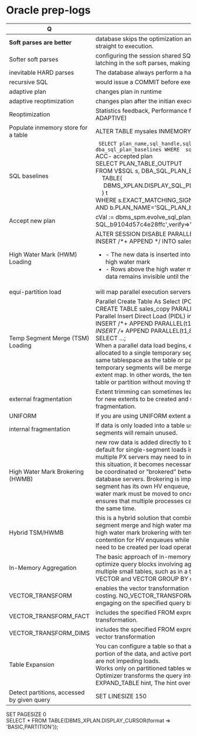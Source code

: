 # Oracle prep-logs
Q | Info 
--- | --- 
**Soft parses are better**|database skips the optimization and row source generation steps, proceeding straight to execution.
Softer soft parses|configuring the session shared SQL area can sometimes reduce the amount of latching in the soft parses, making them "softer."
inevitable HARD parses|The database always perform a hard parse of DDL
recursive SQL | would issue a COMMIT before executing
adaptive plan| changes plan in runtime
adaptive reoptimization|changes plan after the initian execution
Reoptimization|Statistics feedback, Performance feedback (PARALLEL_DEGREE_POLICY =  ADAPTIVE)
Populate inmemory store for a table| ALTER TABLE mysales INMEMORY;
SQL baselines| ``` SELECT plan_name,sql_handle,sql_text,enabled, accepted  FROM   dba_sql_plan_baselines WHERE  sql_text LIKE '%SPM%';```<br>ACC- accepted plan<br>SELECT PLAN_TABLE_OUTPUT<br>FROM   V$SQL s, DBA_SQL_PLAN_BASELINES b,<br>&nbsp;&nbsp;&nbsp;&nbsp;TABLE(<br>&nbsp;&nbsp;&nbsp;&nbsp;&nbsp;DBMS_XPLAN.DISPLAY_SQL_PLAN_BASELINE(b.sql_handle,b.plan_name,'basic')<br>&nbsp;&nbsp;&nbsp;&nbsp;) t<br>WHERE s.EXACT_MATCHING_SIGNATURE=b.SIGNATURE<br>AND    b.PLAN_NAME='SQL_PLAN_bk42daz2f53zwc69cec1f';<br>
Accept new plan|cVal := dbms_spm.evolve_sql_plan_baseline(sql_handle=>' SQL_b9104d57c4e28ffc',verify=>'NO');
High Water Mark (HWM) Loading|ALTER SESSION DISABLE PARALLEL DML;<br>INSERT /*+ APPEND */ INTO sales_copy t1 SELECT ...;<br><ul><li> - The new data is inserted into extents allocated above the table (or partition) high water mark</li><li> - Rows above the high water mark will not be scanned by queries, so the new data remains invisible until the transaction is committed</li></ul>
 equi-partition load|will map parallel execution servers to particular partitions in the target table
Temp Segment Merge (TSM) Loading|Parallel Create Table As Select (PCTAS) for a non-partitioned table:<br>CREATE TABLE sales_copy PARALLEL 8 AS SELECT * FROM sales;<br>Parallel Insert Direct Load (PIDL) into a non-partitioned table or a single partition: <br>INSERT /*+ APPEND PARALLEL(t1,8) */ INTO sales_copy_nonpart t1 SELECT ...;<br>INSERT /*+ APPEND PARALLEL(t1,8) */ INTO sales_copy partition (part_p1) t1 SELECT ...;<br>When a parallel data load begins, each parallel execution server producer is allocated to a single temporary segment. The temporary segments will reside in the same tablespace as the table or partition being loaded, and at commit time the temporary segments will be merged with the base segment by manipulating the extent map. In other words, the temporary segments will be incorporated into the table or partition without moving the data a second time.
 external fragmentation|Extent trimming can sometimes leave gaps between extents that may be too small for new extents to be created and used. This is commonly referred to as external fragmentation.
 UNIFORM|If you are using UNIFORM extent allocation then extents will not be trimmed.
 internal fragmentation | If data is only loaded into a table using direct path load, then unfilled space in segments will remain unused. 
 High Water Mark Brokering (HWMB)| new row data is added directly to base segments above the high water mark.<br>default for single-segment loads in Oracle Database 11g if Auto DOP is used <br>multiple PX servers may need to insert row data into the same database segment. In this situation, it becomes necessary for the new position of the high water mark to be coordinated or “brokered” between multiple processes and even multiple database servers. Brokering is implemented using database HV enqueues. Each segment has its own HV enqueue, which is used to record the position that the high water mark must be moved to once the transaction is committed. The enqueue ensures that multiple processes can’t update the high water mark position value at the same time.
Hybrid TSM/HWMB|this is a hybrid solution that combines the beneficial characteristics of temp segment merge and high water mark brokering. Oracle Database 12c we combine high water mark brokering with temp segment merge to eliminate cross-instance contention for HV enqueues while keeping down the number of new extents that need to be created per load operation. 
In-Memory Aggregation|The basic approach of in-memory aggregation is to aggregate while scanning. To optimize query blocks involving aggregation and joins from a single large table to multiple small tables, such as in a typical star query, the transformation uses KEY VECTOR and VECTOR GROUP BY operations. 
VECTOR_TRANSFORM |enables the vector transformation on the specified query block, regardless of costing. NO_VECTOR_TRANSFORM disables the vector transformation from engaging on the specified query block.
VECTOR_TRANSFORM_FACT|includes the specified FROM expressions in the fact table generated by the vector transformation.
VECTOR_TRANSFORM_DIMS|includes the specified FROM expressions in enabled dimensions generated by the vector transformation
Table Expansion|You can configure a table so that an index is only created on the read-mostly portion of the data, and active portion of the table is not indexed. This way DMLs are not impeding loads.<br>Works only on partitioned tables with local index.<br>Optimizer transforms the query into UNION ALL statement<br> EXPAND_TABLE hint, The hint overrides the cost-based decision
Detect partitions, accessed by given query|SET LINESIZE 150<br>
SET PAGESIZE 0<br>
SELECT * FROM TABLE(DBMS_XPLAN.DISPLAY_CURSOR(format => 'BASIC,PARTITION'));<br>
